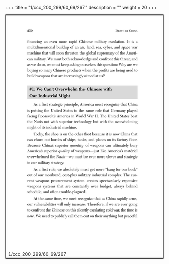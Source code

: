 +++
title = "1/ccc_200_299/60_69/267"
description = ""
weight = 20
+++

<table style="border:2px solid black;max-width:800px;max-height:800px;" 
><tr><td><img class="center-fit-jpg"
src="/jpg_/out_jpg_dbc_267.jpg"  >1/ccc_200_299/60_69/267</img></td></tr></table>
